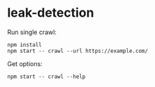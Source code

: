 # leak-detection

Run single crawl:

```shell
npm install
npm start -- crawl --url https://example.com/
```

Get options:

```shell
npm start -- crawl --help
```
